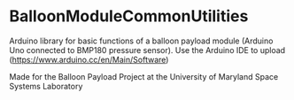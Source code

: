 # BalloonModuleCommonUtilities
Arduino library for basic functions of a balloon payload module (Arduino Uno connected to BMP180 pressure sensor). Use the Arduino IDE to upload (https://www.arduino.cc/en/Main/Software)

Made for the Balloon Payload Project at the University of Maryland Space Systems Laboratory